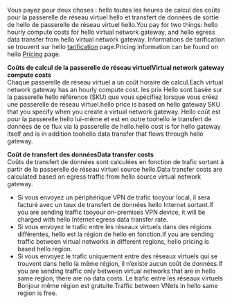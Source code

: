 <span data-ttu-id="05ede-101">Vous payez pour deux choses : hello toutes les heures de calcul des coûts pour la passerelle de réseau virtuel hello et transfert de données de sortie de hello de passerelle de réseau virtuel hello.</span><span class="sxs-lookup"><span data-stu-id="05ede-101">You pay for two things: hello hourly compute costs for hello virtual network gateway, and hello egress data transfer from hello virtual network gateway.</span></span> <span data-ttu-id="05ede-102">Informations de tarification se trouvent sur hello [tarification](https://azure.microsoft.com/pricing/details/vpn-gateway) page.</span><span class="sxs-lookup"><span data-stu-id="05ede-102">Pricing information can be found on hello [Pricing](https://azure.microsoft.com/pricing/details/vpn-gateway) page.</span></span>

<span data-ttu-id="05ede-103">**Coûts de calcul de la passerelle de réseau virtuel**</span><span class="sxs-lookup"><span data-stu-id="05ede-103">**Virtual network gateway compute costs**</span></span><br><span data-ttu-id="05ede-104">Chaque passerelle de réseau virtuel a un coût horaire de calcul.</span><span class="sxs-lookup"><span data-stu-id="05ede-104">Each virtual network gateway has an hourly compute cost.</span></span> <span data-ttu-id="05ede-105">les prix Hello sont basée sur la passerelle hello référence (SKU) que vous spécifiez lorsque vous créez une passerelle de réseau virtuel.</span><span class="sxs-lookup"><span data-stu-id="05ede-105">hello price is based on hello gateway SKU that you specify when you create a virtual network gateway.</span></span> <span data-ttu-id="05ede-106">Hello coût est pour la passerelle hello lui-même et est en outre toohello le transfert de données de ce flux via la passerelle de hello.</span><span class="sxs-lookup"><span data-stu-id="05ede-106">hello cost is for hello gateway itself and is in addition toohello data transfer that flows through hello gateway.</span></span>

<span data-ttu-id="05ede-107">**Coût de transfert des données**</span><span class="sxs-lookup"><span data-stu-id="05ede-107">**Data transfer costs**</span></span><br><span data-ttu-id="05ede-108">Coûts de transfert de données sont calculées en fonction de trafic sortant à partir de la passerelle de réseau virtuel source hello.</span><span class="sxs-lookup"><span data-stu-id="05ede-108">Data transfer costs are calculated based on egress traffic from hello source virtual network gateway.</span></span>

* <span data-ttu-id="05ede-109">Si vous envoyez un périphérique VPN de trafic tooyour local, il sera facturé avec un taux de transfert de données hello Internet sortant.</span><span class="sxs-lookup"><span data-stu-id="05ede-109">If you are sending traffic tooyour on-premises VPN device, it will be charged with hello Internet egress data transfer rate.</span></span>
* <span data-ttu-id="05ede-110">Si vous envoyez le trafic entre les réseaux virtuels dans des régions différentes, hello est la région de hello en fonction.</span><span class="sxs-lookup"><span data-stu-id="05ede-110">If you are sending traffic between virtual networks in different regions, hello pricing is based hello region.</span></span>
* <span data-ttu-id="05ede-111">Si vous envoyez le trafic uniquement entre des réseaux virtuels qui se trouvent dans hello la même région, il n’existe aucun coût de données.</span><span class="sxs-lookup"><span data-stu-id="05ede-111">If you are sending traffic only between virtual networks that are in hello same region, there are no data costs.</span></span> <span data-ttu-id="05ede-112">Le trafic entre les réseaux virtuels Bonjour même région est gratuite.</span><span class="sxs-lookup"><span data-stu-id="05ede-112">Traffic between VNets in hello same region is free.</span></span>


